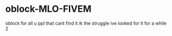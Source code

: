 # oblock-MLO-FIVEM
oblock for all u ppl that cant find it ik the struggle ive looked for it for a while 2 
